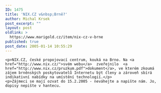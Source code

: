 ```yaml
---
ID: 1475
title: 'NIX.CZ v&nbsp;Brně?'
author: Michal Krsek
post_excerpt: ""
layout: post
oldlink: >
  https://www.marigold.cz/item/nix-cz-v-brne
published: true
post_date: 2005-01-14 10:55:29
---
```

	<p>NIX.CZ, české propojovací centrum, kouká na Brno. Na <a href="http://www.nix.cz/">svém webu</a>  zveřejnilo  <a href="http://www.nix.cz/pruzkum.pdf">dokument</a>, ve kterém zkoumá zájem brněnských poskytovatelů Internetu být členy a zároveň sbírá indikativní nabídky na umístění technologií.</p>
	<p>Zájmeci se mají ozvat do 15.2.2005 - neváhejte a napište nám. Jo, dopisy nepište v hantecu.
</p>